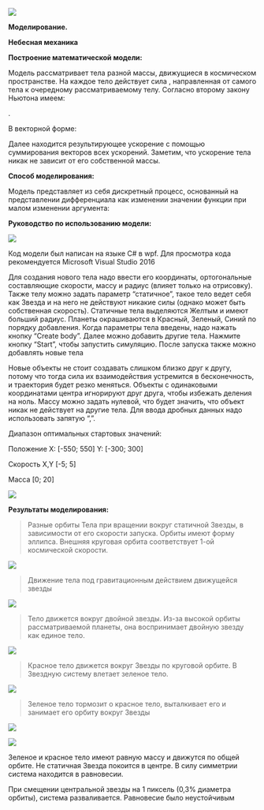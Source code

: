 ![](media/41a3af3c5e4122d1facc70f800469c33.png)

**Моделирование.**

**Небесная механика**

**Построение математической модели:**

Модель рассматривает тела разной массы, движущиеся в космическом пространстве.
На каждое тело действует сила , направленная от самого тела к очередному
рассматриваемому телу. Согласно второму закону Ньютона имеем:

.

В векторной форме:

Далее находится результирующее ускорение с помощью суммирования векторов всех
ускорений. Заметим, что ускорение тела никак не зависит от его собственной
массы.

**Способ моделирования:**

Модель представляет из себя дискретный процесс, основанный на представлении
дифференциала как изменении значении функции при малом изменении аргумента:

**Руководство по использованию модели:**

![](media/e968a348f56d38c4894b48fe8b7ab152.png)

Код модели был написан на языке С\# в wpf. Для просмотра кода рекомендуется
Microsoft Visual Studio 2016

Для создания нового тела надо ввести его координаты, ортогональные составляющие
скорости, массу и радиус (влияет только на отрисовку). Также телу можно задать
параметр “статичное”, такое тело ведет себя как Звезда и на него не действуют
никакие силы (однако может быть собственная скорость). Статичные тела выделяются
Желтым и имеют больший радиус. Планеты окрашиваются в Красный, Зеленый, Синий по
порядку добавления. Когда параметры тела введены, надо нажать кнопку “Create
body”. Далее можно добавить другие тела. Нажмите кнопку “Start”, чтобы запустить
симуляцию. После запуска также можно добавлять новые тела

Новые объекты не стоит создавать слишком близко друг к другу, потому что тогда
сила их взаимодействия устремится в бесконечность, и траектория будет резко
меняться. Объекты с одинаковыми координатами центра игнорируют друг друга, чтобы
избежать деления на ноль. Массу можно задать нулевой, что будет значить, что
объект никак не действует на другие тела. Для ввода дробных данных надо
использовать запятую “,”.

Диапазон оптимальных стартовых значений:

Положение X: [-550; 550] Y: [-300; 300]

Скорость X,Y [-5; 5]

Масса [0; 20]  


![](media/86e9cecb93553951c2c2017ecbb3ba02.png)

**Результаты моделирования:**

>   Разные орбиты Тела при вращении вокруг статичной Звезды, в зависимости от
>   его скорости запуска. Орбиты имеют форму эллипса. Внешняя круговая орбита
>   соответствует 1-ой космической скорости.

![](media/7fa180d5e7157fd2062a16151c49597e.png)

>   Движение тела под гравитационным действием движущейся звезды

![](media/d39a0eab8e5322ae0d9444b86464798b.png)

>   Тело движется вокруг двойной звезды. Из-за высокой орбиты рассматриваемой
>   планеты, она воспринимает двойную звезду как единое тело.

![](media/006c4cad0a4f8bff01f18a33e544ed8b.png)

>   Красное тело движется вокруг Звезды по круговой орбите. В Звездную систему
>   влетает зеленое тело.

![](media/d4d6256bf289fc825662d5ebd737b131.png)

>   Зеленое тело тормозит о красное тело, выталкивает его и занимает его орбиту
>   вокруг Звезды

![](media/cae9d267b9863311b0a118eec8ed9494.png)

![](media/f6f42b5bc2589880d88ee54417732b97.png)

Зеленое и красное тело имеют равную массу и движутся по общей орбите. Не
статичная Звезда покоится в центре. В силу симметрии система находится в
равновесии.

При смещении центральной звезды на 1 пиксель (0,3% диаметра орбиты), система
разваливается. Равновесие было неустойчивым
